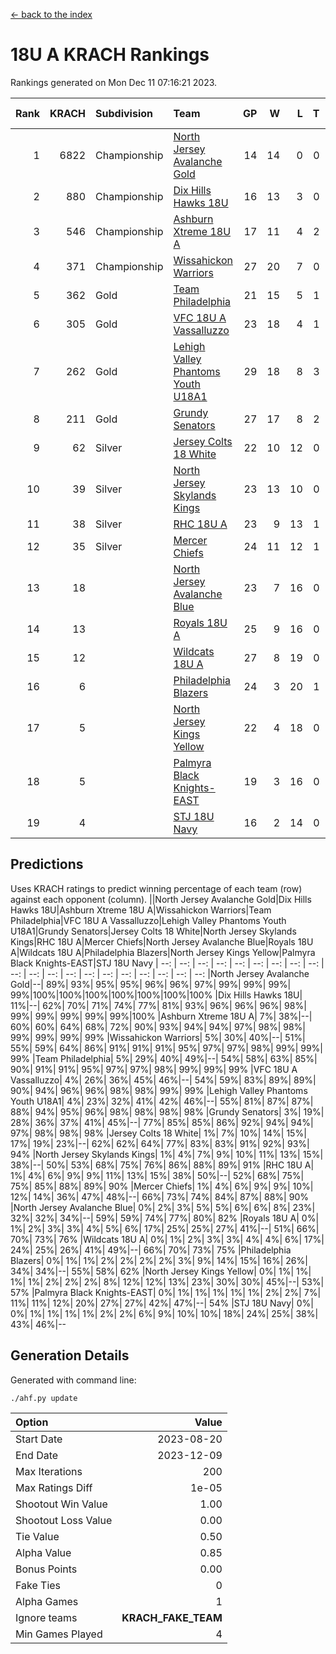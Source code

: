 [<- back to the index](readme.md)
# 18U A KRACH Rankings
Rankings generated on Mon Dec 11 07:16:21 2023.

Rank|KRACH|Subdivision|Team|GP|W|L|T|OTW|OTL|SoS|Exp Wins|Win Diff
---:|---:|:---|:---|---:|---:|---:|---:|---:|---:|---:|---:|---:
1|6822|Championship|[North Jersey Avalanche Gold](https://gamesheetstats.com/seasons/3659/teams/140737/schedule)|14|14|0|0|0|0|87|14.8|-0.0
2|880|Championship|[Dix Hills Hawks 18U](https://gamesheetstats.com/seasons/3659/teams/140731/schedule)|16|13|3|0|1|0|563|13.9|0.0
3|546|Championship|[Ashburn Xtreme 18U A](https://gamesheetstats.com/seasons/3659/teams/140730/schedule)|17|11|4|2|1|0|262|12.9|0.0
4|371|Championship|[Wissahickon Warriors](https://gamesheetstats.com/seasons/3659/teams/140748/schedule)|27|20|7|0|0|0|208|20.9|0.0
5|362|Gold|[Team Philadelphia](https://gamesheetstats.com/seasons/3659/teams/140745/schedule)|21|15|5|1|0|0|212|16.4|0.0
6|305|Gold|[VFC 18U A Vassalluzzo](https://gamesheetstats.com/seasons/3659/teams/140746/schedule)|23|18|4|1|2|1|120|19.4|0.0
7|262|Gold|[Lehigh Valley Phantoms Youth U18A1](https://gamesheetstats.com/seasons/3659/teams/140734/schedule)|29|18|8|3|0|0|203|20.4|0.0
8|211|Gold|[Grundy Senators](https://gamesheetstats.com/seasons/3659/teams/140732/schedule)|27|17|8|2|0|0|199|18.9|0.0
9|62|Silver|[Jersey Colts 18 White](https://gamesheetstats.com/seasons/3659/teams/140733/schedule)|22|10|12|0|0|2|1020|10.9|0.0
10|39|Silver|[North Jersey Skylands Kings](https://gamesheetstats.com/seasons/3659/teams/140739/schedule)|23|13|10|0|1|1|941|13.9|0.0
11|38|Silver|[RHC 18U A](https://gamesheetstats.com/seasons/3659/teams/140742/schedule)|23|9|13|1|0|1|186|10.4|0.0
12|35|Silver|[Mercer Chiefs](https://gamesheetstats.com/seasons/3659/teams/140735/schedule)|24|11|12|1|0|1|622|12.4|0.0
13|18||[North Jersey Avalanche Blue](https://gamesheetstats.com/seasons/3659/teams/140736/schedule)|23|7|16|0|0|1|170|7.9|0.0
14|13||[Royals 18U A](https://gamesheetstats.com/seasons/3659/teams/140743/schedule)|25|9|16|0|1|0|138|9.9|0.0
15|12||[Wildcats 18U A](https://gamesheetstats.com/seasons/3659/teams/140747/schedule)|27|8|19|0|2|1|800|8.9|0.0
16|6||[Philadelphia Blazers](https://gamesheetstats.com/seasons/3659/teams/140741/schedule)|24|3|20|1|0|3|191|4.4|0.0
17|5||[North Jersey Kings Yellow](https://gamesheetstats.com/seasons/3659/teams/140738/schedule)|22|4|18|0|1|0|667|4.9|0.0
18|5||[Palmyra Black Knights-EAST](https://gamesheetstats.com/seasons/3659/teams/140740/schedule)|19|3|16|0|2|0|150|3.9|0.0
19|4||[STJ 18U Navy](https://gamesheetstats.com/seasons/3659/teams/140744/schedule)|16|2|14|0|0|0|143|2.9|0.0

## Predictions
Uses KRACH ratings to predict winning percentage of each team (row) against each opponent (column).
||North Jersey Avalanche Gold|Dix Hills Hawks 18U|Ashburn Xtreme 18U A|Wissahickon Warriors|Team Philadelphia|VFC 18U A Vassalluzzo|Lehigh Valley Phantoms Youth U18A1|Grundy Senators|Jersey Colts 18 White|North Jersey Skylands Kings|RHC 18U A|Mercer Chiefs|North Jersey Avalanche Blue|Royals 18U A|Wildcats 18U A|Philadelphia Blazers|North Jersey Kings Yellow|Palmyra Black Knights-EAST|STJ 18U Navy
| --: | --: | --: | --: | --: | --: | --: | --: | --: | --: | --: | --: | --: | --: | --: | --: | --: | --: | --: | --: 
|North Jersey Avalanche Gold|--| 89%| 93%| 95%| 95%| 96%| 96%| 97%| 99%| 99%| 99%| 99%|100%|100%|100%|100%|100%|100%|100%
|Dix Hills Hawks 18U| 11%|--| 62%| 70%| 71%| 74%| 77%| 81%| 93%| 96%| 96%| 96%| 98%| 99%| 99%| 99%| 99%| 99%|100%
|Ashburn Xtreme 18U A|  7%| 38%|--| 60%| 60%| 64%| 68%| 72%| 90%| 93%| 94%| 94%| 97%| 98%| 98%| 99%| 99%| 99%| 99%
|Wissahickon Warriors|  5%| 30%| 40%|--| 51%| 55%| 59%| 64%| 86%| 91%| 91%| 91%| 95%| 97%| 97%| 98%| 99%| 99%| 99%
|Team Philadelphia|  5%| 29%| 40%| 49%|--| 54%| 58%| 63%| 85%| 90%| 91%| 91%| 95%| 97%| 97%| 98%| 99%| 99%| 99%
|VFC 18U A Vassalluzzo|  4%| 26%| 36%| 45%| 46%|--| 54%| 59%| 83%| 89%| 89%| 90%| 94%| 96%| 96%| 98%| 98%| 99%| 99%
|Lehigh Valley Phantoms Youth U18A1|  4%| 23%| 32%| 41%| 42%| 46%|--| 55%| 81%| 87%| 87%| 88%| 94%| 95%| 96%| 98%| 98%| 98%| 98%
|Grundy Senators|  3%| 19%| 28%| 36%| 37%| 41%| 45%|--| 77%| 85%| 85%| 86%| 92%| 94%| 94%| 97%| 98%| 98%| 98%
|Jersey Colts 18 White|  1%|  7%| 10%| 14%| 15%| 17%| 19%| 23%|--| 62%| 62%| 64%| 77%| 83%| 83%| 91%| 92%| 93%| 94%
|North Jersey Skylands Kings|  1%|  4%|  7%|  9%| 10%| 11%| 13%| 15%| 38%|--| 50%| 53%| 68%| 75%| 76%| 86%| 88%| 89%| 91%
|RHC 18U A|  1%|  4%|  6%|  9%|  9%| 11%| 13%| 15%| 38%| 50%|--| 52%| 68%| 75%| 75%| 85%| 88%| 89%| 90%
|Mercer Chiefs|  1%|  4%|  6%|  9%|  9%| 10%| 12%| 14%| 36%| 47%| 48%|--| 66%| 73%| 74%| 84%| 87%| 88%| 90%
|North Jersey Avalanche Blue|  0%|  2%|  3%|  5%|  5%|  6%|  6%|  8%| 23%| 32%| 32%| 34%|--| 59%| 59%| 74%| 77%| 80%| 82%
|Royals 18U A|  0%|  1%|  2%|  3%|  3%|  4%|  5%|  6%| 17%| 25%| 25%| 27%| 41%|--| 51%| 66%| 70%| 73%| 76%
|Wildcats 18U A|  0%|  1%|  2%|  3%|  3%|  4%|  4%|  6%| 17%| 24%| 25%| 26%| 41%| 49%|--| 66%| 70%| 73%| 75%
|Philadelphia Blazers|  0%|  1%|  1%|  2%|  2%|  2%|  2%|  3%|  9%| 14%| 15%| 16%| 26%| 34%| 34%|--| 55%| 58%| 62%
|North Jersey Kings Yellow|  0%|  1%|  1%|  1%|  1%|  2%|  2%|  2%|  8%| 12%| 12%| 13%| 23%| 30%| 30%| 45%|--| 53%| 57%
|Palmyra Black Knights-EAST|  0%|  1%|  1%|  1%|  1%|  1%|  2%|  2%|  7%| 11%| 11%| 12%| 20%| 27%| 27%| 42%| 47%|--| 54%
|STJ 18U Navy|  0%|  0%|  1%|  1%|  1%|  1%|  2%|  2%|  6%|  9%| 10%| 10%| 18%| 24%| 25%| 38%| 43%| 46%|--

## Generation Details

Generated with command line:
```
./ahf.py update
```

| Option | Value |
| :----- | ----: |
| Start Date | 2023-08-20 |
| End Date | 2023-12-09 |
| Max Iterations | 200 |
| Max Ratings Diff | 1e-05 |
| Shootout Win Value | 1.00 |
| Shootout Loss Value | 0.00 |
| Tie Value | 0.50 |
| Alpha Value | 0.85 |
| Bonus Points | 0.00 |
| Fake Ties | 0 |
| Alpha Games | 1 |
| Ignore teams | __KRACH_FAKE_TEAM__ |
| Min Games Played | 4 |

